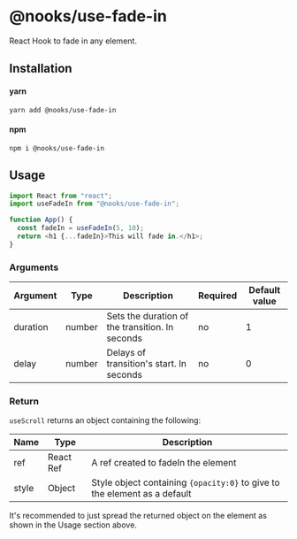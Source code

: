 # @nooks/use-fade-in

React Hook to fade in any element.

## Installation

#### yarn

`yarn add @nooks/use-fade-in`

#### npm

`npm i @nooks/use-fade-in`

## Usage

```js
import React from "react";
import useFadeIn from "@nooks/use-fade-in";

function App() {
  const fadeIn = useFadeIn(5, 10);
  return <h1 {...fadeIn}>This will fade in.</h1>;
}
```

### Arguments

| Argument | Type   | Description                                     | Required | Default value |
|----------|--------|-------------------------------------------------|----------|---------------|
| duration | number | Sets the duration of the transition. In seconds | no       | 1             |
| delay    | number | Delays of transition's start. In seconds        | no       | 0             |

### Return

`useScroll` returns an object containing the following:

| Name  | Type      | Description                                                               |
|-------|-----------|---------------------------------------------------------------------------|
| ref   | React Ref | A ref created to fadeIn the element                                       |
| style | Object    | Style object containing `{opacity:0}` to give to the element as a default |

It's recommended to just spread the returned object on the element as shown in the Usage section above.
